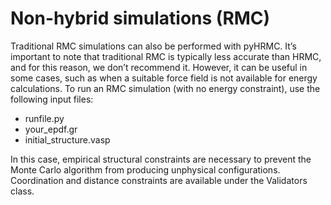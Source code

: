 Non-hybrid simulations (RMC)
===
Traditional RMC simulations can also be performed with pyHRMC. It’s important to note that traditional RMC is typically less accurate than HRMC, and for this reason, we don’t recommend it. However, it can be useful in some cases, such as when a suitable force field is not available for energy calculations. 
To run an RMC simulation (with no energy constraint), use the following input files:

- runfile.py
- your_epdf.gr
- initial_structure.vasp

In this case, empirical structural constraints are necessary to prevent the Monte Carlo algorithm from producing unphysical configurations. Coordination and distance constraints are available under the Validators class. 

